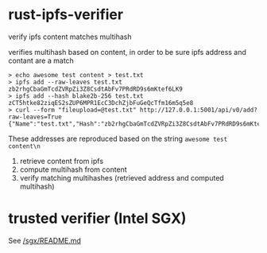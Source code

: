 # rust-ipfs-verifier
verify ipfs content matches multihash

verifies multihash based on content, in order to be sure ipfs address and contant are a match
```
> echo awesome test content > test.txt
> ipfs add --raw-leaves test.txt
zb2rhgCbaGmTcdZVRpZi3Z8CsdtAbFv7PRdRD9s6mKtef6LK9
> ipfs add --hash blake2b-256 test.txt
zCT5htke82ziqES2sZUP6MPR1EcC3DchZjbFuGeQcTfm16m5q5e8
> curl --form "fileupload=@test.txt" http://127.0.0.1:5001/api/v0/add?raw-leaves=True
{"Name":"test.txt","Hash":"zb2rhgCbaGmTcdZVRpZi3Z8CsdtAbFv7PRdRD9s6mKtef6LK9","Size":"21"}
```
These addresses are reproduced based on the string `awesome test content\n`

1. retrieve content from ipfs
2. compute multihash from content
3. verify matching multihashes (retrieved address and computed multihash)

# trusted verifier (Intel SGX)
See [/sgx/README.md](./sgx/README.md)
